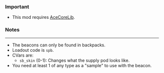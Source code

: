 ### Important
- This mod requires [AceCoreLib](https://github.com/HDest-Community/AceCoreLib).

### Notes
---
- The beacons can only be found in backpacks.
- Loadout code is `spb`.
- CVars are:
	- `sb_skin` (0-1): Changes what the supply pod looks like.
- You need at least 1 of any type as a "sample" to use with the beacon.
